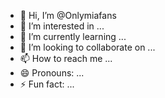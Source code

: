 - 👋 Hi, I’m @Onlymiafans
- 👀 I’m interested in ...
- 🌱 I’m currently learning ...
- 💞️ I’m looking to collaborate on ...
- 📫 How to reach me ...
- 😄 Pronouns: ...
- ⚡ Fun fact: ...

<!---
Onlymiafanz/Onlymiafans is a ✨ special ✨ repository because its `README.md` (this file) appears on your GitHub profile.
You can click the Preview link to take a look at your changes.
--->
